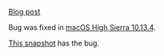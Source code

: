 [Blog post](https://lgtm.com/blog/apple_xnu_nfs_boot_CVE-2018-4136_CVE-2018-4160)

Bug was fixed in [macOS High Sierra 10.13.4](https://support.apple.com/en-gb/HT208692).

[This snapshot](https://downloads.lgtm.com/snapshots/cpp/apple/xnu/xnu-4570.41.2_macOS-10.13.3_Semmle-1.16.1.zip) has the bug.
